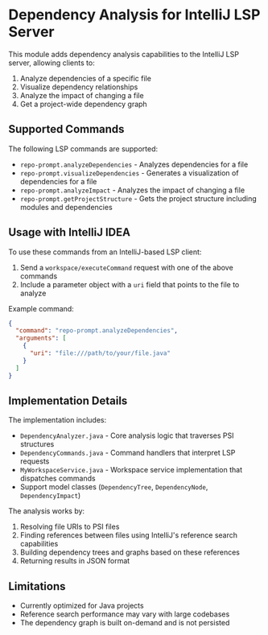 # Dependency Analysis for IntelliJ LSP Server

This module adds dependency analysis capabilities to the IntelliJ LSP server, allowing clients to:

1. Analyze dependencies of a specific file
2. Visualize dependency relationships
3. Analyze the impact of changing a file
4. Get a project-wide dependency graph

## Supported Commands

The following LSP commands are supported:

- `repo-prompt.analyzeDependencies` - Analyzes dependencies for a file
- `repo-prompt.visualizeDependencies` - Generates a visualization of dependencies for a file
- `repo-prompt.analyzeImpact` - Analyzes the impact of changing a file
- `repo-prompt.getProjectStructure` - Gets the project structure including modules and dependencies

## Usage with IntelliJ IDEA

To use these commands from an IntelliJ-based LSP client:

1. Send a `workspace/executeCommand` request with one of the above commands
2. Include a parameter object with a `uri` field that points to the file to analyze

Example command:

```json
{
  "command": "repo-prompt.analyzeDependencies",
  "arguments": [
    {
      "uri": "file:///path/to/your/file.java"
    }
  ]
}
```

## Implementation Details

The implementation includes:

- `DependencyAnalyzer.java` - Core analysis logic that traverses PSI structures
- `DependencyCommands.java` - Command handlers that interpret LSP requests
- `MyWorkspaceService.java` - Workspace service implementation that dispatches commands
- Support model classes (`DependencyTree`, `DependencyNode`, `DependencyImpact`)

The analysis works by:
1. Resolving file URIs to PSI files
2. Finding references between files using IntelliJ's reference search capabilities
3. Building dependency trees and graphs based on these references
4. Returning results in JSON format

## Limitations

- Currently optimized for Java projects
- Reference search performance may vary with large codebases
- The dependency graph is built on-demand and is not persisted
